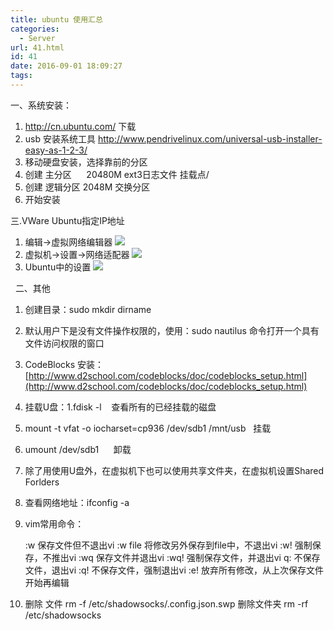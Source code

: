 ```yaml
---
title: ubuntu 使用汇总
categories:
  - Server
url: 41.html
id: 41
date: 2016-09-01 18:09:27
tags:
---
```


一、系统安装：

1.  http://cn.ubuntu.com/ 下载
2.  usb 安装系统工具 http://www.pendrivelinux.com/universal-usb-installer-easy-as-1-2-3/
3.  移动硬盘安装，选择靠前的分区
4.  创建 主分区      20480M ext3日志文件 挂载点/
5.  创建 逻辑分区 2048M 交换分区
6.  开始安装

三.VWare Ubuntu指定IP地址

1.  编辑->虚拟网络编辑器 ![](http://www.le-more.com/wp-content/uploads/2016/09/ubuntu_network_00.jpg)
2.  虚拟机->设置->网络适配器 ![](http://www.le-more.com/wp-content/uploads/2016/09/ubuntu_network_01.jpg)
3.  Ubuntu中的设置 ![](http://www.le-more.com/wp-content/uploads/2016/09/ubuntu_network_02.jpg)

  二、其他

1.  创建目录：sudo mkdir dirname
2.  默认用户下是没有文件操作权限的，使用：sudo nautilus 命令打开一个具有文件访问权限的窗口
3.  CodeBlocks 安装：[http://www.d2school.com/codeblocks/doc/codeblocks_setup.html](http://www.d2school.com/codeblocks/doc/codeblocks_setup.html)
4.  挂载U盘：1.fdisk -l    查看所有的已经挂载的磁盘
5.  mount -t vfat -o iocharset=cp936 /dev/sdb1 /mnt/usb   挂载
6.  umount /dev/sdb1      卸载
7.  除了用使用U盘外，在虚拟机下也可以使用共享文件夹，在虚拟机设置Shared Forlders
8.  查看网络地址：ifconfig -a
9.  vim常用命令：
    
    :w 保存文件但不退出vi
    :w file 将修改另外保存到file中，不退出vi
    :w! 强制保存，不推出vi
    :wq 保存文件并退出vi
    :wq! 强制保存文件，并退出vi
    q: 不保存文件，退出vi
    :q! 不保存文件，强制退出vi
    :e! 放弃所有修改，从上次保存文件开始再编辑
    
10.  删除 文件 rm -f /etc/shadowsocks/.config.json.swp 删除文件夹 rm -rf  /etc/shadowsocks